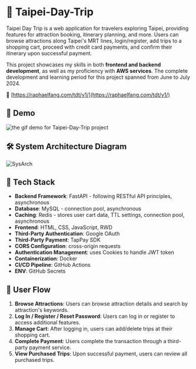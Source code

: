 # 🌆 Taipei-Day-Trip

Taipei Day Trip is a web application for travelers exploring Taipei, providing features for attraction booking, itinerary planning, and more. Users can browse attractions along Taipei's MRT lines, login/register, add trips to a shopping cart, proceed with credit card payments, and confirm their itinerary upon successful payment.

This project showcases my skills in both **frontend and backend development**, as well as my proficiency with **AWS services**. The complete development and learning period for this project spanned from June to July 2024.

🔗 [https://raphaelfang.com/tdt/v1/](https://raphaelfang.com/tdt/v1/)

## 🎥 Demo

![the gif demo for Taipei-Day-Trip project](https://github.com/user-attachments/assets/c5b6f036-1ddf-472c-be1c-884278f849eb)

## 🛠️ System Architecture Diagram
![SysArch](https://github.com/user-attachments/assets/8d2032d2-19cf-4581-8553-2c87e05fadf5)


## 🧰 Tech Stack

- **Backend Framework**: FastAPI - following RESTful API principles, asynchronous
- **Database**: MySQL - connection pool, asynchronous
- **Caching**: Redis - stores user cart data, TTL settings, connection pool, asynchronous
- **Frontend**: HTML, CSS, JavaScript, RWD
- **Third-Party Authentication**: Google OAuth
- **Third-Party Payment**: TapPay SDK
- **CORS Configuration**: cross-origin requests
- **Authentication Management**: uses Cookies to handle JWT token
- **Containerization**: Docker
- **CI/CD Pipeline**: GitHub Actions
- **ENV**: GitHub Secrets

## 👤 User Flow

1. **Browse Attractions**: Users can browse attraction details and search by attraction's keywords.
2. **Log In / Register / Reset Password**: Users can log in or register to access additional features.
3. **Manage Cart**: After logging in, users can add/delete trips at their shopping cart.
4. **Complete Payment**: Users complete the transaction through a third-party payment service.
5. **View Purchased Trips**: Upon successful payment, users can review all purchased trips.

